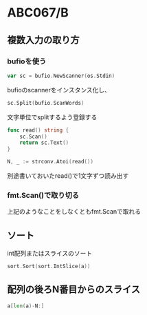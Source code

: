 # ABC067/B

## 複数入力の取り方

### bufioを使う

```go
var sc = bufio.NewScanner(os.Stdin)
```

bufioのscannerをインスタンス化し、

```go
sc.Split(bufio.ScanWords)
```

文字単位でsplitするよう登録する

```go
func read() string {
	sc.Scan()
	return sc.Text()
}

N, _ := strconv.Atoi(read())
```

別途書いておいたread()で1文字ずつ読み出す

### fmt.Scan()で取り切る

上記のようなことをしなくともfmt.Scanで取れる

## ソート

int配列またはスライスのソート

```go
sort.Sort(sort.IntSlice(a))
```

## 配列の後ろN番目からのスライス

```go
a[len(a)-N:]
```
